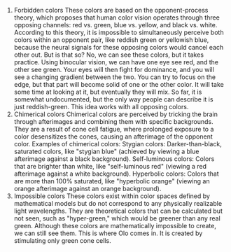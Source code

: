 1) Forbidden colors
These colors are based on the opponent-process theory, which proposes that human color vision operates through three opposing channels: red vs. green, blue vs. yellow, and black vs. white.
According to this theory, it is impossible to simultaneously perceive both colors within an opponent pair, like reddish green or yellowish blue, because the neural signals for these opposing colors would cancel each other out.
But is that so? No, we can see these colors, but it takes practice. Using binocular vision, we can have one eye see red, and the other see green. Your eyes will then fight for dominance, and you will see a changing gradient between the two. You can try to focus on the edge, but that part will become solid of one or the other color. It will take some time at looking at it, but eventually they will mix. So far, it is somewhat undocumented, but the only way people can describe it is just reddish-green. This idea works with all opposing colors.
3) Chimerical colors
Chimerical colors are perceived by tricking the brain through afterimages and combining them with specific backgrounds.
They are a result of cone cell fatigue, where prolonged exposure to a color desensitizes the cones, causing an afterimage of the opponent color.
Examples of chimerical colors:
Stygian colors: Darker-than-black, saturated colors, like "stygian blue" (achieved by viewing a blue afterimage against a black background).
Self-luminous colors: Colors that are brighter than white, like "self-luminous red" (viewing a red afterimage against a white background).
Hyperbolic colors: Colors that are more than 100% saturated, like "hyperbolic orange" (viewing an orange afterimage against an orange background). 
5) Impossible colors
These colors exist within color spaces defined by mathematical models but do not correspond to any physically realizable light wavelengths.
They are theoretical colors that can be calculated but not seen, such as "hyper-green," which would be greener than any real green.
Although these colors are mathematically impossible to create, we can still see them. This is where Olo comes in. It is created by stimulating only green cone cells.
